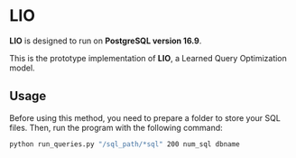 # LIO

**LIO** is designed to run on **PostgreSQL version 16.9**.

This is the prototype implementation of **LIO**, a Learned Query Optimization model.

## Usage

Before using this method, you need to prepare a folder to store your SQL files. Then, run the program with the following command:

```bash
python run_queries.py "/sql_path/*sql" 200 num_sql dbname
